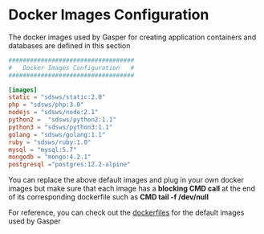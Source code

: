 # Docker Images Configuration

The docker images used by Gasper for creating application containers and databases are defined in this section

```toml
###################################
#   Docker Images Configuration   #
###################################

[images]
static = "sdsws/static:2.0"
php = "sdsws/php:3.0"
nodejs = "sdsws/node:2.1"
python2 =  "sdsws/python2:1.1"
python3 = "sdsws/python3:1.1"
golang = "sdsws/golang:1.1"
ruby = "sdsws/ruby:1.0"
mysql = "mysql:5.7"
mongodb = "mongo:4.2.1"
postgresql ="postgres:12.2-alpine"
```

You can replace the above default images and plug in your own docker images but make sure that each image has a **blocking CMD call** at the end of its corresponding dockerfile such as **CMD tail -f /dev/null**

For reference, you can check out the [dockerfiles](https://github.com/sdslabs/gasper-dockerfiles) for the default images used by Gasper
